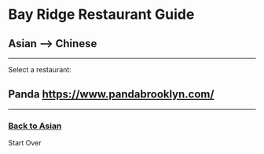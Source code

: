 # Bay Ridge Restaurant Guide
## Asian --> Chinese
---
Select a restaurant:
## Panda https://www.pandabrooklyn.com/
---
### [Back to Asian](asian.md)
Start Over
